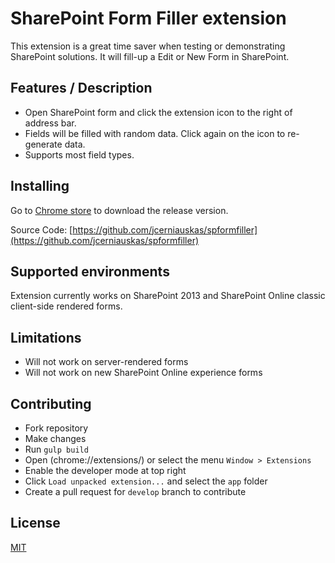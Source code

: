 # SharePoint Form Filler extension
This extension is a great time saver when testing or demonstrating SharePoint solutions. It will fill-up a Edit or New Form in SharePoint.

## Features / Description
- Open SharePoint form and click the extension icon to the right of address bar.
- Fields will be filled with random data. Click again on the icon to re-generate data.
- Supports most field types.

## Installing
Go to [Chrome store](https://chrome.google.com/webstore/detail/sharepoint-form-filler/ilibncgojbaeebmgaiodlhomfeplhmei) to download the release version.

Source Code: [https://github.com/jcerniauskas/spformfiller](https://github.com/jcerniauskas/spformfiller)

## Supported environments
Extension currently works on SharePoint 2013 and SharePoint Online classic client-side rendered forms.

## Limitations
- Will not work on server-rendered forms
- Will not work on new SharePoint Online experience forms

## Contributing
- Fork repository
- Make changes
- Run `gulp build`
- Open (chrome://extensions/) or select the menu `Window > Extensions`
- Enable the developer mode at top right
- Click `Load unpacked extension...` and select the `app` folder
- Create a pull request for `develop` branch to contribute

## License
[MIT](http://opensource.org/licenses/MIT)
